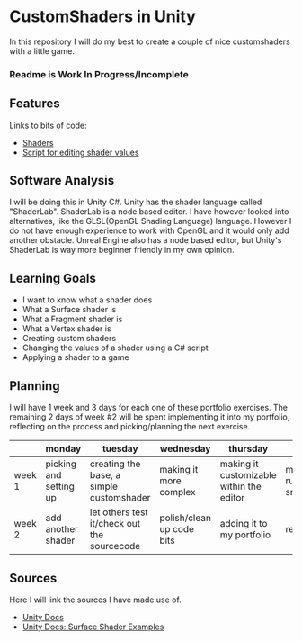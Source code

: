 # CustomShaders in Unity
In this repository I will do my best to create a couple of nice customshaders with a little game. 

### Readme is Work In Progress/Incomplete

## Features
Links to bits of code:
- [Shaders](/Assets/Shaders/)
- [Script for editing shader values](Assets/Scripts/ShaderController.cs)

## Software Analysis
I will be doing this in Unity C#. 
Unity has the shader language called "ShaderLab".
ShaderLab is a node based editor.
I have however looked into alternatives, like the GLSL(OpenGL Shading Language) language. However I do not have enough experience to work with OpenGL and it would only add another obstacle.
Unreal Engine also has a node based editor, but Unity's ShaderLab is way more beginner friendly in my own opinion.

## Learning Goals
- I want to know what a shader does
- What a Surface shader is
- What a Fragment shader is
- What a Vertex shader is
- Creating custom shaders
- Changing the values of a shader using a C# script
- Applying a shader to a game

## Planning 
I will have 1 week and 3 days for each one of these portfolio exercises. 
The remaining 2 days of week #2 will be spent implementing it into my portfolio, reflecting on the process and picking/planning the next exercise.

| | monday | tuesday | wednesday | thursday | friday |
| --- | --- | --- | --- | --- | --- |
|week 1 | picking and setting up| creating the base, a simple customshader | making it more complex | making it customizable within the editor | make it run smooth | 
|week 2 | add another shader | let others test it/check out the sourcecode | polish/clean up code bits  | adding it to my portfolio | reflection  | 

## Sources
Here I will link the sources I have made use of.

- [Unity Docs](https://docs.unity3d.com) 
- [Unity Docs: Surface Shader Examples](https://docs.unity3d.com/Manual/SL-SurfaceShaderExamples.html)

